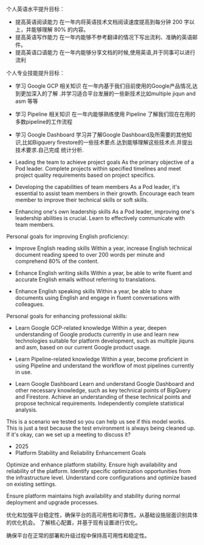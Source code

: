 个人英语水平提升目标：
* 提高英语阅读能力
在一年内将英语技术文档阅读速度提高到每分钟 200 字以上，并能够理解 80% 的内容。
* 提高英语写作能力
在一年内能够不参考翻译的情况下写出流利、准确的英语邮件。
* 提高英语口语能力
在一年内能够分享文档的时候,使用英语,并于同事可以进行流利



个人专业技能提升目标：
* 学习 Google GCP 相关知识
在一年内基于我们目前使用的Google产品情况,达到更加深入的了解 .并学习适合平台发展的一些新技术比如multiple jiqun and asm 等等
* 学习 Pipeline 相关知识
在一年内能够熟练使用 Pipeline 了解我们现在在用的多数pipeline的工作流程
* 学习 Google Dashboard
学习并了解Google Dashboard及所需要的其他知识,比如Bigquery firestore的一些技术要点.达到能够理解这些技术点.并提出技术要求.自己完成
统计分析.


* Leading the team to achieve project goals
   As the primary objective of a Pod leader. Complete projects within specified timelines and meet project quality requirements based on project specifics.

* Developing the capabilities of team members
   As a Pod leader, it's essential to assist team members in their growth. Encourage each team member to improve their technical skills or soft skills.

* Enhancing one's own leadership skills
   As a Pod leader, improving one's leadership abilities is crucial. Learn to effectively communicate with team members.

Personal goals for improving English proficiency:
* Improve English reading skills
   Within a year, increase English technical document reading speed to over 200 words per minute and comprehend 80% of the content.

* Enhance English writing skills
   Within a year, be able to write fluent and accurate English emails without referring to translations.

* Enhance English speaking skills
   Within a year, be able to share documents using English and engage in fluent conversations with colleagues.

Personal goals for enhancing professional skills:
* Learn Google GCP-related knowledge
   Within a year, deepen understanding of Google products currently in use and learn new technologies suitable for platform development, such as multiple jiquns and asm, based on our current Google product usage.

* Learn Pipeline-related knowledge
   Within a year, become proficient in using Pipeline and understand the workflow of most pipelines currently in use.

* Learn Google Dashboard
   Learn and understand Google Dashboard and other necessary knowledge, such as key technical points of BigQuery and Firestore. Achieve an understanding of these technical points and propose technical requirements. Independently complete statistical analysis.


This is a scenario we tested so you can help us see if this model works. This is just a test because the test environment is always being cleaned up. If it's okay, can we set up a meeting to discuss it?

- 2025 
- Platform Stability and Reliability Enhancement Goals

Optimize and enhance platform stability. Ensure high availability and reliability of the platform. Identify specific optimization opportunities from the infrastructure level.
Understand core configurations and optimize based on existing settings.


Ensure platform maintains high availability and stability during normal deployment and upgrade processes.


优化和加强平台稳定性，确保平台的高可用性和可靠性。从基础设施层面识别具体的优化机会。
了解核心配置，并基于现有设置进行优化。


确保平台在正常的部署和升级过程中保持高可用性和稳定性。